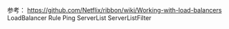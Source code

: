 参考： https://github.com/Netflix/ribbon/wiki/Working-with-load-balancers
LoadBalancer
Rule
Ping
ServerList
ServerListFilter
